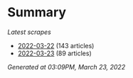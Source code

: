 # Summary
*Latest scrapes*
* [2022-03-22](https://github.com/nuuuwan/news_lk/blob/data/news_lk.2022-03-22.json) (143 articles)
* [2022-03-23](https://github.com/nuuuwan/news_lk/blob/data/news_lk.2022-03-23.json) (89 articles)

*Generated at 03:09PM, March 23, 2022*